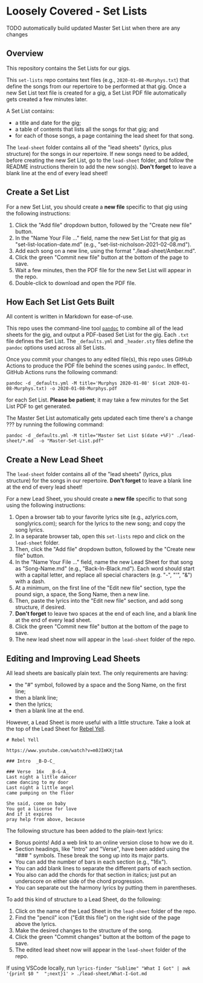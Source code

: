 # Loosely Covered - Set Lists

TODO automatically build updated Master Set List when there are any changes

## Overview

This repository contains the Set Lists for our gigs.

This `set-lists` repo contains text files (e.g., `2020-01-08-Murphys.txt`) that define the songs from our repertoire to be performed at that gig.  Once a new Set List text file is created for a gig, a Set List PDF file automatically gets created a few minutes later.

A Set List contains:

- a title and date for the gig;
- a table of contents that lists all the songs for that gig; and
- for each of those songs, a page containing the lead sheet for that song.

The `lead-sheet` folder contains all of the "lead sheets" (lyrics, plus structure) for the songs in our repertoire.  If new songs need to be added, before creating the new Set List, go to the `lead-sheet` folder, and follow the README instructions therein to add the new song(s).  **Don't forget** to leave a blank line at the end of every lead sheet!

## Create a Set List

For a new Set List, you should create a **new file** specific to that gig using the following instructions:

1. Click the "Add file" dropdown button, followed by the "Create new file" button.
2. In the "Name Your File ..." field, name the new Set List for that gig as "set-list-location-date.md" (e.g., "set-list-nicholson-2021-02-08.md").
3. Add each song on a new line, using the format "./lead-sheet/Amber.md".
4. Click the green "Commit new file" button at the bottom of the page to save.
5. Wait a few minutes, then the PDF file for the new Set List will appear in the repo.
6. Double-click to download and open the PDF file.

## How Each Set List Gets Built

All content is written in Markdown for ease-of-use.

This repo uses the command-line tool [`pandoc`](https://pandoc.org) to combine all of the lead sheets for the gig, and output a PDF-based Set List for the gig.  Each `.txt` file defines the Set List.  The `_defaults.yml` and `_header.sty` files define the `pandoc` options used across all Set Lists.

Once you commit your changes to any edited file(s), this repo uses GitHub Actions to produce the PDF file behind the scenes using `pandoc`.  In effect, GitHub Actions runs the following command:

`pandoc -d _defaults.yml -M title='Murphys 2020-01-08' $(cat 2020-01-08-Murphys.txt) -o 2020-01-08-Murphys.pdf`

for each Set List.  **Please be patient**; it may take a few minutes for the Set List PDF to get generated.

The Master Set List automatically gets updated each time there's a change ???
by running the following command:

`pandoc -d _defaults.yml -M title="Master Set List $(date +%F)" ./lead-sheet/*.md  -o "Master-Set-List.pdf"`

## Create a New Lead Sheet  

The `lead-sheet` folder contains all of the "lead sheets" (lyrics, plus structure) for the songs in our repertoire.  **Don't forget** to leave a blank line at the end of every lead sheet!

For a new Lead Sheet, you should create a **new file** specific to that song using the following instructions:

1. Open a browser tab to your favorite lyrics site (e.g., azlyrics.com, songlyrics.com); search for the lyrics to the new song; and copy the song lyrics.
2. In a separate browser tab, open this `set-lists` repo and click on the `lead-sheet` folder.
3. Then, click the "Add file" dropdown button, followed by the "Create new file" button.
4. In the "Name Your File ..." field, name the new Lead Sheet for that song as "Song-Name.md" (e.g., "Back-In-Black.md").  Each word should start with a capital letter, and replace all special characters (e.g. "-", "'", "&") with a dash.
5. At a minimum, on the first line of the "Edit new file" section, type the pound sign, a space, the Song Name, then a new line.
6. Then, paste the lyrics into the "Edit new file" section, and add song structure, if desired.
7. **Don't forget** to leave two spaces at the end of each line, and a blank line at the end of every lead sheet.
8. Click the green "Commit new file" button at the bottom of the page to save.
9. The new lead sheet now will appear in the `lead-sheet` folder of the repo.

## Editing and Improving Lead Sheets

All lead sheets are basically plain text.  The only requirements are having:

- the "#" symbol, followed by a space and the Song Name, on the first line;
- then a blank line;
- then the lyrics;
- then a blank line at the end.

However, a Lead Sheet is more useful with a little structure.  Take a look at the top of the Lead Sheet for [Rebel Yell](./Rebel-Yell.md).

```
# Rebel Yell

https://www.youtube.com/watch?v=m0JImKXjtaA  

### Intro  _B-D-C_

### Verse  16x  _B-G-A_
Last night a little dancer
came dancing to my door
Last night a little angel
came pumping on the floor

She said, come on baby
You got a license for love
And if it expires
pray help from above, because
```

The following structure has been added to the plain-text lyrics:

- Bonus points!  Add a web link to an online version close to how we do it.
- Section headings, like "Intro" and "Verse", have been added using the "### " symbols.  These break the song up into its major parts.
- You  can add the number of bars in each section (e.g., "16x").
- You can add blank lines to separate the different parts of each section.
- You also can add the chords for that section in italics; just put an underscore on either side of the chord progression.
- You can separate out the harmony lyrics by putting them in parentheses.

To add this kind of structure to a Lead Sheet, do the following:

1. Click on the name of the Lead Sheet in the `lead-sheet` folder of the repo.
2. Find the "pencil" icon ("Edit this file") on the right side of the page above the lyrics.
3. Make the desired changes to the structure of the song.
5. Click the green "Commit changes" button at the bottom of the page to save.
6. The edited lead sheet now will appear in the `lead-sheet` folder of the repo.

If using VSCode locally, run `lyrics-finder "Sublime" "What I Got" | awk '{print $0 "  ";next}1' > ./lead-sheet/What-I-Got.md`
